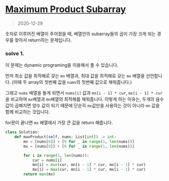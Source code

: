 # [Maximum Product Subarray](https://leetcode.com/problems/maximum-product-subarray/)

> 2020-12-29

숫자로 이루어진 배열이 주어졌을 때, 배열안의 subarray들의 곱이 가장 크게 되는 경우를 찾아서 return하는 문제입니다.

### solve 1.
이 문제는 dynamic programing을 이용해서 풀 수 있습니다.

먼저 최소 값을 최적해로 갖는 `mn` 배열과, 최대 값을 최적해로 갖는 `mx` 배열을 선언합니다.
(이때 두 array의 첫번째 값을 `nums`의 첫번째 값으로 채워줍니다.)

그래고 `nums` 배열을 돌게 되면서 `nums[i]` 값과 `mn[i - 1] * cur`, `mx[i - 1] * cur`을 비교하여 `mx`배열과 `mn`배열의 최적해를 채워줍니다.
이렇게 하는 이유는, 두개의 음수 값이 곱해지면 양수 값이 되기 때문에 단순히 `mx`값만을 사용하는 것이 아니라 `mn` 값을 함께 비교하는 것입니다.

for문이 끝나면 `mx` 배열에서 가장 큰 값을 return 해줍니다.

```python
class Solution:
    def maxProduct(self, nums: List[int]) -> int:
        mn = [nums[0]] + [0 for _ in range(1, len(nums))]
        mx = [nums[0]] + [0 for _ in range(1, len(nums))]

        for i in range(1, len(nums)):
            cur = nums[i]
            mn[i] = min(cur, mn[i - 1] * cur, mx[i - 1] * cur)
            mx[i] = max(cur, mn[i - 1] * cur, mx[i - 1] * cur)
        return max(mx)
```

